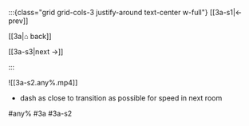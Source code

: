:::{class="grid grid-cols-3 justify-around text-center w-full"}
[[3a-s1|← prev]]

[[3a|⌂ back]]

[[3a-s3|next →]]

:::

![[3a-s2.any%.mp4]]

* dash as close to transition as possible for speed in next room

#any% #3a #3a-s2

